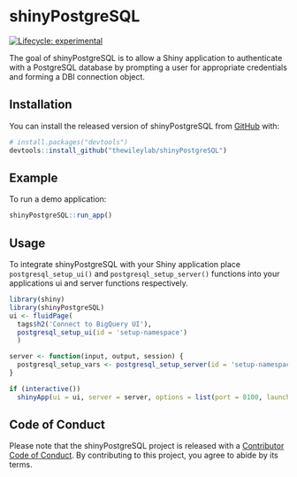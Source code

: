 
<!-- README.md is generated from README.Rmd. Please edit that file -->

# shinyPostgreSQL

<!-- badges: start -->

[![Lifecycle:
experimental](https://img.shields.io/badge/lifecycle-experimental-orange.svg)](https://www.tidyverse.org/lifecycle/#experimental)
<!-- badges: end -->

The goal of shinyPostgreSQL is to allow a Shiny application to
authenticate with a PostgreSQL database by prompting a user for
appropriate credentials and forming a DBI connection object.

## Installation

You can install the released version of shinyPostgreSQL from
[GitHub](https://github.com/) with:

``` r
# install.packages("devtools")
devtools::install_github("thewileylab/shinyPostgreSQL")
```

## Example

To run a demo application:

``` r
shinyPostgreSQL::run_app()
```

## Usage

To integrate shinyPostgreSQL with your Shiny application place
`postgresql_setup_ui()` and `postgresql_setup_server()` functions into
your applications ui and server functions respectively.

``` r
library(shiny)
library(shinyPostgreSQL)
ui <- fluidPage(
  tags$h2('Connect to BigQuery UI'),
  postgresql_setup_ui(id = 'setup-namespace')
  )

server <- function(input, output, session) {
  postgresql_setup_vars <- postgresql_setup_server(id = 'setup-namespace')
}

if (interactive())
  shinyApp(ui = ui, server = server, options = list(port = 8100, launch.browser = T))
```

## Code of Conduct

Please note that the shinyPostgreSQL project is released with a
[Contributor Code of
Conduct](https://contributor-covenant.org/version/2/0/CODE_OF_CONDUCT.html).
By contributing to this project, you agree to abide by its terms.
